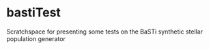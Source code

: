# bastiTest
Scratchspace for presenting some tests on the BaSTi synthetic stellar population generator
